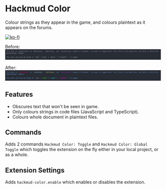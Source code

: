 # Hackmud Color
Colour strings as they appear in the game, and colours plaintext as it appears on the forums. 

[![ko-fi](https://ko-fi.com/img/githubbutton_sm.svg)](https://ko-fi.com/R6R0XN5CX)

Before:
![before](images/before.png)

After:
![after](images/after.png)

## Features
- Obscures text that won't be seen in game.
- Only colours strings in code files (JavaScript and TypeScript).
- Colours whole document in plaintext files.

## Commands
Adds 2 commands `Hackmud Color: Toggle` and `Hackmud Color: Global Toggle` which toggles the extension on the fly either in your local project, or as a whole.

## Extension Settings
Adds `hackmud-color.enable` which enables or disables the extension.
